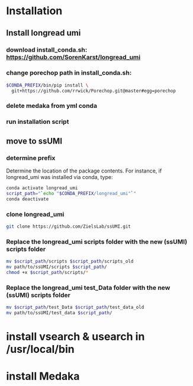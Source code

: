 # Installation
## Install longread umi

### download install_conda.sh: https://github.com/SorenKarst/longread_umi
### change porechop path in install_conda.sh: 
```bash
$CONDA_PREFIX/bin/pip install \
  git+https://github.com/rrwick/Porechop.git@master#egg=porechop
```
### delete medaka from yml conda
### run installation script

## move to ssUMI
### determine prefix
Determine the location of the package contents. For instance, if longread_umi was installed via conda, type:
```bash
conda activate longread_umi
script_path="`echo "$CONDA_PREFIX/longread_umi"`"
conda deactivate
```  
### clone longread_umi
```bash
git clone https://github.com/ZielsLab/ssUMI.git
``` 
### Replace the longread_umi scripts folder with the new (ssUMI) scripts folder

```bash
mv $script_path/scripts $script_path/scripts_old
mv path/to/ssUMI/scripts $script_path/
chmod +x $script_path/scripts/*
```
### Replace the longread_umi test_Data folder with the new (ssUMI) scripts folder

```bash
mv $script_path/test_Data $script_path/test_data_old
mv path/to/ssUMI/test_data $script_path/
```

## 
# install vsearch & usearch in /usr/local/bin
# install Medaka
